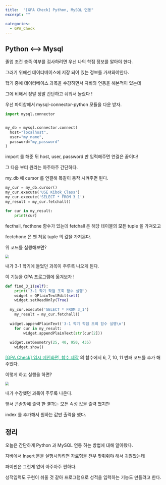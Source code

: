 ```yaml
---
title:  "[GPA Check] Python, MySQL 연동"
excerpt: ""

categories:
  - GPA_Check
---
```


## Python &xharr; Mysql

졸업 조건 충족 여부를 검사하려면 우선 나의 학점 정보를 알아야 한다.

그러기 위해선 데이터베이스에 저장 되어 있는 정보를 가져와야한다.

학기 중에 데이터베이스 과목을 수강하면서 자바와 연동을 해본적이 있는데

그에 비해서 정말 정말 간단하고 쉬워서 놀랐다 !

우선 파이참에서 mysql-connector-python 모듈을 다운 받자.

```python
import mysql.connector


my_db = mysql.connector.connect(
  host="localhost",
  user="my_name",
  password="my_password"
)
```

import 를 해준 뒤 host, user, password 만 입력해주면 연결은 끝이다!

그 다음 부터 원리는 아주아주 간단하다.

my_db 에 cursor 를 연결해 똑같이 동작 시켜주면 된다.

```python
my_cur = my_db.cursor()
my_cur.execute('USE Kibok_Class')
my_cur.execute('SELECT * FROM 3_1')
my_result = my_cur.fetchall()

for cur in my_result:
    print(cur)
```

fecthall, fecthone 함수가 있는데 fetchall 은 해당 테이블의 모든 tuple 을 가져오고

fectchone 은 맨 처음 tuple 의 값을 가져온다.

위 코드를 실행해보면?

<img src="https://nam-ki-bok.github.io/assets/images/toy_project/GPA_4.png" style="zoom:70%;" />

내가 3-1 학기에 들었던 과목이 주루룩 나오게 된다.

이 기능을 GPA 프로그램에 옮겨보자 !

```python
def find_3_1(self):
	print('3-1 학기 학점 조회 함수 실행')
	widget = QPlainTextEdit(self)
	widget.setReadOnly(True)
	
  my_cur.execute('SELECT * FROM 3_1')
	my_result = my_cur.fetchall()
	
  widget.appendPlainText('3-1 학기 학점 조회 함수 실행\n')
	for cur in my_result:
		widget.appendPlainText(str(cur[2]))
	
  widget.setGeometry(25, 40, 950, 435)
	widget.show()
```

<a href="https://nam-ki-bok.github.io/gpa_check/GPA_3/" style="color:#0FA678">[GPA Check] 임시 메인화면, 함수 제작</a> 의 함수에서 6, 7, 10, 11 번째 코드를 추가 해 주었다.

이렇게 하고 실행을 하면?

<img src="https://nam-ki-bok.github.io/assets/images/toy_project/GPA_5.png" style="zoom:70%;" />

내가 수강했던 과목이 주루룩 나온다.

앞서 콘솔창에 출력 한 결과는 모든 속성 값을 출력 했지만

index 를 추가해서 원하는 값만 출력을 했다.

## 정리

오늘은 간단하게 Python 과 MySQL 연동 하는 방법에 대해 알아봤다.

자바에서 Insert 문을 실행시키려면 자료형을 전부 맞춰줘야 해서 귀찮았는데

파이썬은 그런게 없어 아주아주 편하다.

성적입력도 구현이 쉬울 것 같아 프로그램으로 성적을 입력하는 기능도 만들려고 한다.